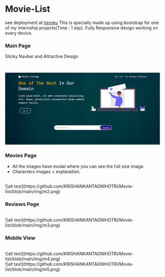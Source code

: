 # Movie-List
see deployment at <a href = "https://movie-list-kk.herokuapp.com/#">heroku</a>
This is specially made up using bootstrap for one of my internship projects(Time : 1 day).
Fully Responsive design working on every device.
<br>
<h3>Main Page</h3>
<p>Sticky Navbar and Attractive Design</p>
<br>

![alt text](https://github.com/KRISHANKANTAGNIHOTRI/Movie-list/blob/main/img/m1.png)
<br>
<h3>Movies Page</h3>
<ul>
 <li>All the images have modal where you can see the full size image.</li>
  <li>Characters images + explanation.</li>
 </ul>
<br>
![alt text](https://github.com/KRISHANKANTAGNIHOTRI/Movie-list/blob/main/img/m2.png)
<br>
<h3>Reviews Page</h3>
<br>
![alt text](https://github.com/KRISHANKANTAGNIHOTRI/Movie-list/blob/main/img/m3.png)
<br>
<h3>Mobile View</h3>
<br>
![alt text](https://github.com/KRISHANKANTAGNIHOTRI/Movie-list/blob/main/img/m4.png)
<br>
![alt text](https://github.com/KRISHANKANTAGNIHOTRI/Movie-list/blob/main/img/m5.png)
